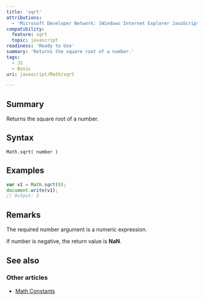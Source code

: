 ```yaml
---
title: 'sqrt'
attributions:
  - 'Microsoft Developer Network: [Windows Internet Explorer JavaScript reference Article](http://msdn.microsoft.com/en-us/library/ie/yek4tbz0%28v=vs.94%29.aspx)'
compatibility:
  feature: sqrt
  topic: javascript
readiness: 'Ready to Use'
summary: 'Returns the square root of a number.'
tags:
  - JS
  - Basic
uri: javascript/Math/sqrt

---
```

## Summary

Returns the square root of a number.

## Syntax

    Math.sqrt( number )

## Examples

``` js
var v1 = Math.sqrt(9);
document.write(v1);
// Output: 3
```

## Remarks

The required number argument is a numeric expression.

If number is negative, the return value is **NaN**.

## See also

### Other articles

-   [Math Constants](/javascript/Math/constants)

